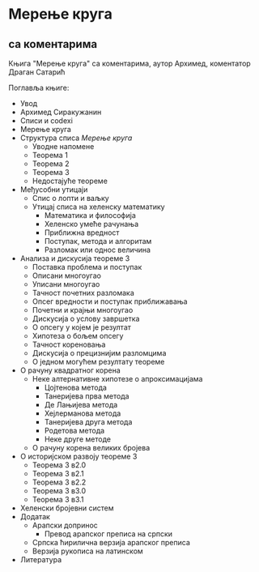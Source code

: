 # Мерење круга
## са коментарима
Књига "Мерење круга" са коментарима, аутор Архимед, коментатор Драган Сатарић

Поглавља књиге:
- Увод
- Архимед Сиракужанин
- Списи и codexi
- Мерење круга
- Структура списа *Мерење круга*
  - Уводне напоменe
  - Теорема 1
  - Теорема 2
  - Теорема 3
  - Недостајуће теореме
- Међусобни утицаји
  - Спис о лопти и ваљку
  - Утицај списа на хеленску математику
    - Математика и философија
    - Хеленско умеће рачунања
    - Приближна вредност
    - Поступак, метода и алгоритам
    - Разломак или однос величина
- Анализа и дискусија теореме 3
  - Поставка проблема и поступак
  - Описани многоугао
  - Уписани многоугао
  - Тачност почетних разломака
  - Опсег вредности и поступак приближавања
  - Почетни и крајњи многоугао
  - Дискусија о услову завршетка
  - O опсегу у којем је резултат
  - Хипотеза о бољем опсегу
  - Тачност кореновања
  - Дискусија о прецизнијим разломцима
  - О једном могућем резултату теореме
- О рачуну квадратног корена
  - Неке алтернативне хипотезе о апроксимацијама
    - Цојтенова метода
    - Танеријева прва метода
    - Де Лањијева метода
    - Хејлерманова метода
    - Танеријева друга метода
    - Родетова метода
    - Неке друге методе
  - О рачуну корена великих бројева
- О историјском развоју теореме 3
  - Теорема 3 в2.0
  - Теорема 3 в2.1
  - Теорема 3 в2.2
  - Теорема 3 в3.0
  - Теорема 3 в3.1
- Хеленски бројевни систем
- Додатак
  - Арапски допринос
    - Превод арапског преписа на српски
  -  Српска ћирилична верзија арапског преписа
  -  Верзија рукописа на латинском
- Литература
